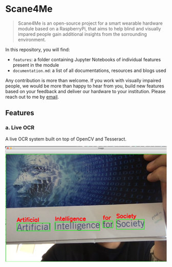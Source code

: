 # Scane4Me

> Scane4Me is an open-source project for a smart wearable hardware module based on a RaspberryPi, that aims to help blind and visually impared people gain additional insights from the sorrounding environment. 

In this repository, you will find:
- `features`: a folder containing Jupyter Notebooks of individual features present in the module
- `documentation.md`: a list of all documentations, resources and blogs used

Any contribution is more than welcome. If you work with visually impaired people, we would be more than happy to hear from you, build new features based on your feedback and deliver our hardware to your institution. Please reach out to me by [email](mailito:mael.fabien@epfl.ch).

 ## Features
 
 ### a. Live OCR
 
 A live OCR system built on top of OpenCV and Tesseract.
 
 ![img](images/ocr.png)
